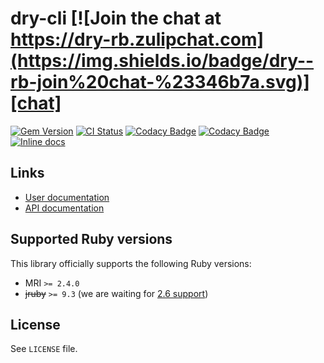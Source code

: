 <!--- this file is synced from dry-rb/template-gem project -->
[gem]: https://rubygems.org/gems/dry-cli
[actions]: https://github.com/dry-rb/dry-cli/actions
[codacy]: https://www.codacy.com/gh/dry-rb/dry-cli
[chat]: https://dry-rb.zulipchat.com
[inchpages]: http://inch-ci.org/github/dry-rb/dry-cli

# dry-cli [![Join the chat at https://dry-rb.zulipchat.com](https://img.shields.io/badge/dry--rb-join%20chat-%23346b7a.svg)][chat]

[![Gem Version](https://badge.fury.io/rb/dry-cli.svg)][gem]
[![CI Status](https://github.com/dry-rb/dry-cli/workflows/ci/badge.svg)][actions]
[![Codacy Badge](https://api.codacy.com/project/badge/Grade/61dd5d070fc74f0cacf575b19d4930e1)][codacy]
[![Codacy Badge](https://api.codacy.com/project/badge/Coverage/61dd5d070fc74f0cacf575b19d4930e1)][codacy]
[![Inline docs](http://inch-ci.org/github/dry-rb/dry-cli.svg?branch=master)][inchpages]

## Links

* [User documentation](https://dry-rb.org/gems/dry-cli)
* [API documentation](http://rubydoc.info/gems/dry-cli)

## Supported Ruby versions

This library officially supports the following Ruby versions:

* MRI `>= 2.4.0`
* ~~jruby~~ `>= 9.3` (we are waiting for [2.6 support](https://github.com/jruby/jruby/issues/6161))

## License

See `LICENSE` file.
